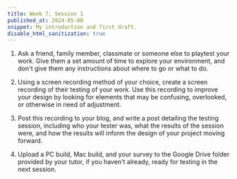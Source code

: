 ```yaml
---
title: Week 7, Session 1
published_at: 2024-05-08
snippet: My introduction and first draft.
disable_html_sanitization: true
---
```


1. Ask a friend, family member, classmate or someone else to playtest your work. Give them a set amount of time to explore your environment, and don't give them any instructions about where to go or what to do.  

2. Using a screen recording method of your choice, create a screen recording of their testing of your work. Use this recording to improve your design by looking for elements that may be confusing, overlooked, or otherwise in need of adjustment.

3. Post this recording to your blog, and write a post detailing the testing session, including who your tester was, what the results of the session were, and how the results will inform the design of your project moving forward. 

4. Upload a PC build, Mac build, and your survey to the Google Drive folder provided by your tutor, if you haven't already, ready for testing in the next session.


<br><br>